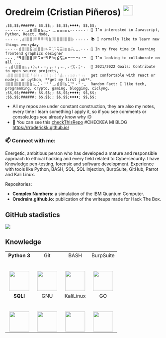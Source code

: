 <h1 align="left">Oredreim (Cristian Piñeros) <img height="32px" src="https://cdn.svgporn.com/logos/git-icon.svg"> </h1>

```
;$$,$$;######; $$,$$;; $$,$$;♦♦♦♦; $$,$$;
⠄⠄⠄⠄⠄⠄⠄⢀⣠⣶⣾⣿⣶⣦⣤⣀⠄⢀⣀⣤⣤⣤⣤⣄⠄⠄⠄⠄⠄⠄- 👀 I’m interested in Javascript, Python, React, Node,
⠄⠄⠄⠄⠄⢀⣴⣿⣿⣿⡿⠿⠿⠿⠿⢿⣷⡹⣿⣿⣿⣿⣿⣿⣷⠄⠄⠄⠄⠄- 📚 I normally like to learn new things everyday 
⠄⠄⠄⠄⠄⣾⣿⣿⣿⣯⣵⣾⣿⣿⡶⠦⠭⢁⠩⢭⣭⣵⣶⣶⡬⣄⣀⡀⠄⠄- 🎲 In my free time im learning frontend graphics designer
⠄⠄⠄⡀⠘⠻⣿⣿⣿⣿⡿⠟⠩⠶⠚⠻⠟⠳⢶⣮⢫⣥⠶⠒⠒⠒⠒⠆⠐⠒  💞️ I’m looking to collaborate on all ...
⠄⢠⣾⢇⣿⣿⣶⣦⢠⠰⡕⢤⠆⠄⠰⢠⢠⠄⠰⢠⠠⠄⡀⠄⢊⢯⠄⡅⠂⠄  📕 2021/2022 Goals: Contribute to open source projects, 
⢠⣿⣿⣿⣿⣿⣿⣿⣏⠘⢼⠬⠆⠄⢘⠨⢐⠄⢘⠈⣼⡄⠄⠄⡢⡲⠄⠂⠠⠄  get confortable with react or nodejs or python, **get my first job**.
⣿⣿⣿⣿⣿⣿⣿⣿⣿⣷⣥⣀⡁⠄⠘⠘⠘⢀⣠⣾⣿⢿⣦⣁⠙⠃⠄⠃⠐⣀  Random Fact: I like tech, programming, crypto, gaming, blogging, ciclyng.
;$$,$$;######; $$,$$;; $$,$$;♦♦♦♦; $$,$$;
;$$,$$;######; $$,$$;; $$,$$;♦♦♦♦; $$,$$;
```
- All my repos are under constant construction, they are also my notes, every time I learn something I apply it, so if you see comments or console.logs you already know why :D
- 💼 You can see this [checkThisRepo](https://github.com/rroderickk/nodemachine) 
#CHECKEA MI BLOG https://rroderickk.github.io/
<!---
rroderickk/rroderickk is a ✨ special ✨ repository because its `README.md` (this file) appears on your GitHub profile.
You can click the Preview link to take a look at your changes.
--->

### 📫 Connect with me:

Energetic, ambitious person who has developed a mature and responsible approach to ethical hacking and every field related to Cybersecurity. I have Knowledge pen-testing, forensic and software development. Experience with tools like Python, BASH, SQL, SQL Injection, BurpSuite, GitHub, Parrot and Kali Linux.

Repositories:
- **Complex Numbers:** a simulation of the IBM Quantum Computer.
- **Oredreim.github.io:** publication of the writeups made for Hack The Box.
<h2 align="left">GitHub stadistics</h2>

<div>
    <img  src="https://github-readme-stats.vercel.app/api?username=Oredreim&show_icons=true&theme=dracula")>
</div>

<h2 align="left">Knowledge</h2>

<table>
  <tbody>
    <tr valign="top">
      <td width="25%" align="center">
         <span><b>Python 3</b></span><br><br><br>
        <img height="64px" src="https://cdn.svgporn.com/logos/python.svg">
      </td>
      <td width="25%" align="center">
        <span>Git</span><br><br><br>
        <img height="64px" src="https://cdn.svgporn.com/logos/git-icon.svg">
      </td>
      <td width="25%" align="center">
        <span>BASH</span><br><br><br>
        <img height="64px" src="https://bashlogo.com/img/logo/png/full_colored_dark.png">
      </td>
        <td width="25%" align="center">
        <span>BurpSuite</span><br><br><br>
        <img height="64px" src="https://external-content.duckduckgo.com/iu/?u=https%3A%2F%2Ftse2.mm.bing.net%2Fth%3Fid%3DOIP.tTJEY62wC-y0qpUC4nm7LwHaDt%26pid%3DApi&f=1">
      </td>
    </tr>
      <td width="25%" align="center">
        <span><b>SQLI</b></span><br><br><br>
        <img height="64px" src="https://external-content.duckduckgo.com/iu/?u=https%3A%2F%2Fwww.usine-digitale.fr%2Fmediatheque%2F7%2F4%2F0%2F000357047_homePageUne%2Fsqlii.jpg&f=1&nofb=1">
      </td>
      <td width="25%" align="center">
        <span>GNU</span><br><br><br>
        <img height="64px" src="https://cdn.svgporn.com/logos/gnu.svg">
      </td>
      <td width="25%" align="center">
        <span>KaliLinux</span><br><br><br>
        <img height="64px" src="https://www.logolynx.com/images/logolynx/6d/6d24c0630dafaaf66ea2b6c75e49ad68.png">
      </td>
      <td width="25%" align="center">
        <span>GO</span><br><br><br>
        <img height="64px" src="https://external-content.duckduckgo.com/iu/?u=https%3A%2F%2Ftse1.mm.bing.net%2Fth%3Fid%3DOIP.vmFSpk9xtpxAHkH7cmt-3QHaHa%26pid%3DApi&f=1">
      </td>
    </tr>
    
  </tbody>
</table>

</p>
